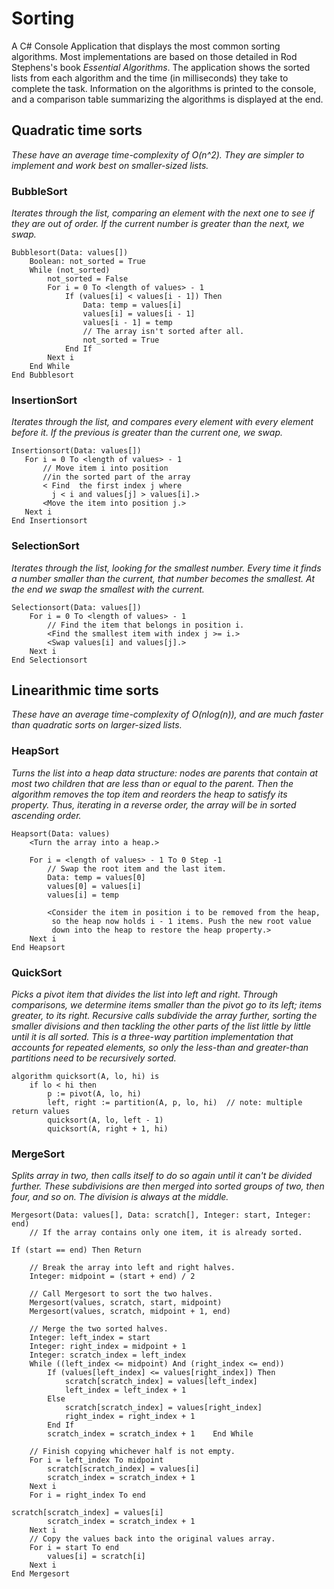 # Sorting
A C# Console Application that displays the most common sorting algorithms. Most implementations are based on those detailed in Rod Stephens's book *Essential Algorithms*. The application shows the sorted lists from each algorithm and the time (in milliseconds) they take to complete the task. Information on the algorithms is printed to the console, and a comparison table summarizing the algorithms is displayed at the end.
## Quadratic time sorts
*These have an average time-complexity of O(n^2). They are simpler to implement and work best on smaller-sized lists.*
### BubbleSort
*Iterates through the list, comparing an element with the next one to see if they are out of order. If the current number is greater than the next, we swap.*
```
Bubblesort(Data: values[])
    Boolean: not_sorted = True
    While (not_sorted)
        not_sorted = False
        For i = 0 To <length of values> - 1
            If (values[i] < values[i - 1]) Then
                Data: temp = values[i]
                values[i] = values[i - 1]
                values[i - 1] = temp
                // The array isn't sorted after all.
                not_sorted = True
            End If
        Next i
    End While
End Bubblesort
```
### InsertionSort
*Iterates through the list, and compares every element with every element before it. If the previous is greater than the current one, we swap.*
```
Insertionsort(Data: values[])
   For i = 0 To <length of values> - 1
       // Move item i into position
       //in the sorted part of the array
       < Find  the first index j where
         j < i and values[j] > values[i].>
       <Move the item into position j.>
   Next i
End Insertionsort
```
### SelectionSort
*Iterates through the list, looking for the smallest number. Every time it finds a number smaller than the current, that number becomes the smallest. At the end we swap the smallest with the current.*
```
Selectionsort(Data: values[])
    For i = 0 To <length of values> - 1
        // Find the item that belongs in position i.
        <Find the smallest item with index j >= i.>
        <Swap values[i] and values[j].>
    Next i
End Selectionsort  
```
## Linearithmic time sorts
*These have an average time-complexity of O(nlog(n)), and are much faster than quadratic sorts on larger-sized lists.*
### HeapSort
*Turns the list into a heap data structure: nodes are parents that contain at most two children that are less than or equal to the parent. Then the algorithm removes the top item and reorders the heap to satisfy its property. Thus, iterating in a reverse order, the array will be in sorted ascending order.*
```
Heapsort(Data: values)
    <Turn the array into a heap.>
 
    For i = <length of values> - 1 To 0 Step -1
        // Swap the root item and the last item.
        Data: temp = values[0]
        values[0] = values[i]
        values[i] = temp
 
        <Consider the item in position i to be removed from the heap,
         so the heap now holds i - 1 items. Push the new root value
         down into the heap to restore the heap property.>
    Next i
End Heapsort  
```
### QuickSort
*Picks a pivot item that divides the list into left and right. Through comparisons, we determine items smaller than the pivot go to its left; items greater, to its right. Recursive calls subdivide the array further, sorting the smaller divisions and then tackling the other parts of the list little by little until it is all sorted. This is a three-way partition implementation that accounts for repeated elements, so only the less-than and greater-than partitions need to be recursively sorted.*
```
algorithm quicksort(A, lo, hi) is
    if lo < hi then
        p := pivot(A, lo, hi)
        left, right := partition(A, p, lo, hi)  // note: multiple return values
        quicksort(A, lo, left - 1)
        quicksort(A, right + 1, hi)
```
### MergeSort
*Splits array in two, then calls itself to do so again until it can't be divided further. These subdivisions are then merged into sorted groups of two, then four, and so on. The division is always at the middle.*
```
Mergesort(Data: values[], Data: scratch[], Integer: start, Integer: end)
    // If the array contains only one item, it is already sorted.

If (start == end) Then Return
 
    // Break the array into left and right halves.
    Integer: midpoint = (start + end) / 2
 
    // Call Mergesort to sort the two halves.
    Mergesort(values, scratch, start, midpoint)
    Mergesort(values, scratch, midpoint + 1, end)
 
    // Merge the two sorted halves.
    Integer: left_index = start
    Integer: right_index = midpoint + 1
    Integer: scratch_index = left_index
    While ((left_index <= midpoint) And (right_index <= end))
        If (values[left_index] <= values[right_index]) Then
            scratch[scratch_index] = values[left_index]
            left_index = left_index + 1
        Else
            scratch[scratch_index] = values[right_index]
            right_index = right_index + 1
        End If
        scratch_index = scratch_index + 1    End While
 
    // Finish copying whichever half is not empty.
    For i = left_index To midpoint
        scratch[scratch_index] = values[i]
        scratch_index = scratch_index + 1
    Next i
    For i = right_index To end

scratch[scratch_index] = values[i]
        scratch_index = scratch_index + 1
    Next i
    // Copy the values back into the original values array.
    For i = start To end
        values[i] = scratch[i]
    Next i
End Mergesort
```

